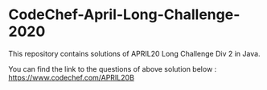 # CodeChef-April-Long-Challenge-2020
This repository contains solutions of APRIL20 Long Challenge Div 2 in Java.

You can find the link to the questions of above solution below : 
https://www.codechef.com/APRIL20B
